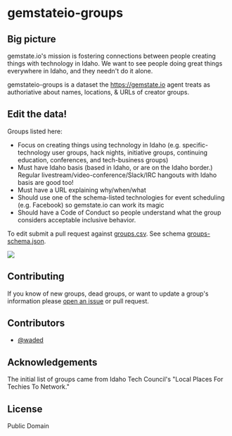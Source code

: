 # gemstateio-groups

## Big picture

gemstate.io's mission is fostering connections between people creating things with technology in Idaho. We want to see people doing great things everywhere in Idaho, and they needn't do it alone.

gemstateio-groups is a dataset the https://gemstate.io agent treats as authoriative about names, locations, & URLs of creator groups.

## Edit the data!

Groups listed here:

- Focus on creating things using technology in Idaho (e.g. specific-technology user groups, hack nights, initiative groups, continuing education, conferences, and tech-business groups)
- Must have Idaho basis (based in Idaho, or are on the Idaho border.) Regular livestream/video-conference/Slack/IRC hangouts with Idaho basis are good too!
- Must have a URL explaining why/when/what
- Should use one of the schema-listed technologies for event scheduling (e.g. Facebook) so gemstate.io can work its magic
- Should have a Code of Conduct so people understand what the group considers acceptable inclusive behavior.

To edit submit a pull request against [groups.csv](https://github.com/waded/gemstateio-groups/blob/master/groups.csv). See schema [groups-schema.json](https://github.com/waded/gemstateio-groups/blob/master/groups-schema.json).

[![](https://travis-ci.org/waded/gemstateio-groups.svg?branch=master)](https://travis-ci.org/waded/gemstateio-groups)

## Contributing
If you know of new groups, dead groups, or want to update a group's information please [open an issue](https://github.com/waded/gemstateio-groups/issues) or pull request.

## Contributors
- [@waded](https://github.com/waded)

## Acknowledgements
The initial list of groups came from Idaho Tech Council's "Local Places For Techies To Network."

## License
Public Domain
